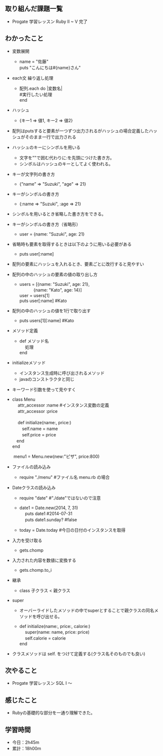 ## 取り組んだ課題一覧
- Progate 学習レッスン Ruby II ~ V 完了

## わかったこと
- 変数展開
    - name = "佐藤"<br>
puts "こんにちは#{name}さん"

- each文 繰り返し処理
    - 配列.each do |変数名|<br>
#実行したい処理<br>
end

 - ハッシュ
    - {キー1 => 値1, キー2 => 値2}

- 配列はputsすると要素が一つずつ出力されるがハッシュの場合定義したハッシュがそのまま一行で出力される

- ハッシュのキーにシンボルを用いる
    - 文字を""で囲む代わりに:を先頭につけた書き方。
    - シンボルはハッシュのキーとしてよく使われる。

- キーが文字列の書き方
    - {”name” => "Suzuki", "age" => 21}
- キーがシンボルの書き方
    - {:name => "Suzuki", :age => 21}

- シンボルを用いるとき省略した書き方をできる。

- キーがシンボルの書き方（省略形）
    - user = {name: "Suzuki", age: 21}

- 省略時も要素を取得するときは以下のように用いる必要がある
    - puts user[:name]

- 配列の要素にハッシュを入れるとき、要素ごとに改行すると見やすい

- 配列の中のハッシュの要素の値の取り出し方
    - users = [{name: "Suzuki", age: 21},<br>　　　
{name: "Kato", age: 14}]<br>
user = users[1]<br>
puts user[:name] #Kato

- 配列の中のハッシュの値を1行で取り出す
    - puts users[1][:name] #Kato

- メソッド定義
    - def メソッド名<br>　
処理<br>
end

- initializeメソッド
    - インスタンス生成時に呼び出されるメソッド
    - javaのコンストラクタと同じ

- キーワード引数を使って見やすく<br>
- class Menu<br>　
    attr_accessor :name #インスタンス変数の定義<br>　
    attr_accessor :price<br>
<br>　
    def initialize(name:, price:)<br>　　
        self.name = name<br>　　
        self.price = price<br>
 　end<br>
    end<br>

　　menu1 = Menu.new(new:"ピザ", price:800)

- ファイルの読み込み
    - require "./menu" #ファイル名 menu.rb の場合

- Dateクラスの読み込み
    - require "date" #"./date"ではないので注意

    - date1 = Date.new(2014, 7, 31)<br>　
puts date1 #2014-07-31<br>　
puts date1.sunday? #false

    - today = Date.today #今日の日付のインスタンスを取得

- 入力を受け取る
    - gets.chomp

- 入力された内容を数値に変換する
    - gets.chomp.to_i

- 継承
    - class 子クラス < 親クラス

- super
    - オーバーライドしたメソッドの中でsuperとすることで親クラスの同名メソッドを呼び出せる。

    - def initialize(name:, price:, calorie:)<br>　
          super(name: name, price: price)<br>　
          self.calorie = calorie<br>
      end<br>

- クラスメソッドは self. をつけて定義する(クラス名そのものでも良い)


## 次やること
- Progate 学習レッスン SQL I 〜
## 感じたこと
- Rubyの基礎的な部分を一通り理解できた。
## 学習時間
- 今日：2h45m
- 累計：18h00m
